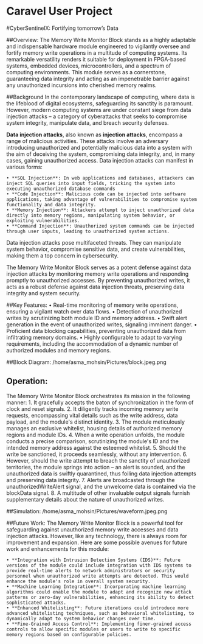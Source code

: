 # Caravel User Project


#CyberSentinelX: Fortifying tomorrow’s Data

##Overview:
       The Memory Write Monitor Block stands as a highly adaptable and indispensable hardware module engineered to vigilantly oversee and fortify memory write operations in a multitude of computing systems. Its remarkable versatility renders it suitable for deployment in FPGA-based systems, embedded devices, microcontrollers, and a spectrum of computing environments. This module serves as a cornerstone, guaranteeing data integrity and acting as an impenetrable barrier against any unauthorized incursions into cherished memory realms.
       
##Background
      In the contemporary landscape of computing, where data is the lifeblood of digital ecosystems, safeguarding its sanctity is paramount. However, modern computing systems are under constant siege from data injection attacks – a category of cyberattacks that seeks to compromise system integrity, manipulate data, and breach security defenses.

**Data injection attacks**, also known as **injection attacks**, encompass a range of malicious activities. These attacks involve an adversary introducing unauthorized and potentially malicious data into a system with the aim of deceiving the system, compromising data integrity, and, in many cases, gaining unauthorized access. Data injection attacks can manifest in various forms:

    • **SQL Injection**: In web applications and databases, attackers can inject SQL queries into input fields, tricking the system into executing unauthorized database commands
    • **Code Injection**: Malicious code can be injected into software applications, taking advantage of vulnerabilities to compromise system functionality and data integrity.
    • **Memory Injection**: Attackers attempt to inject unauthorized data directly into memory regions, manipulating system behavior, or exploiting vulnerabilities.
    • **Command Injection**: Unauthorized system commands can be injected through user inputs, leading to unauthorized system actions.

Data injection attacks pose multifaceted threats. They can manipulate system behavior, compromise sensitive data, and create vulnerabilities, making them a top concern in cybersecurity.

The Memory Write Monitor Block serves as a potent defense against data injection attacks by monitoring memory write operations and responding promptly to unauthorized accesses. By preventing unauthorized writes, it acts as a robust defense against data injection threats, preserving data integrity and system security.

##Key Features:
    • Real-time monitoring of memory write operations, ensuring a vigilant watch over data flows.
    • Detection of unauthorized writes by scrutinizing both module ID and memory address.
    • Swift alert generation in the event of unauthorized writes, signaling imminent danger.
    • Proficient data blocking capabilities, preventing unauthorized data from infiltrating memory domains.
    • Highly configurable to adapt to varying requirements, including the accommodation of a dynamic number of authorized modules and memory regions.
    
##Block Diagram:
/home/asma_mohsin/Pictures/block.jpeg.png

## Operation:
The Memory Write Monitor Block orchestrates its mission in the following manner:
    1. It gracefully accepts the baton of synchronization in the form of clock and reset signals.
    2. It diligently tracks incoming memory write requests, encompassing vital details such as the write address, data payload, and the module's distinct identity.
    3. The module meticulously manages an exclusive whitelist, housing details of authorized memory regions and module IDs.
    4. When a write operation unfolds, the module conducts a precise comparison, scrutinizing the module's ID and the intended memory address against the esteemed whitelist.
    5. Should the write be sanctioned, it proceeds seamlessly, without any intervention.
    6. However, should the write attempt to breach the sanctity of unauthorized territories, the module springs into action – an alert is sounded, and the unauthorized data is swiftly quarantined, thus     foiling data injection attempts and preserving data integrity.
    7. Alerts are broadcasted through the unauthorizedWriteAlert signal, and the unwelcome data is contained via the blockData signal.
    8. A multitude of other invaluable output signals furnish supplementary details about the nature of unauthorized writes.
    
##Simulation:
/home/asma_mohsin/Pictures/waveform.jpeg.png

##Future Work:
The Memory Write Monitor Block is a powerful tool for safeguarding against unauthorized memory write accesses and data injection attacks. However, like any technology, there is always room for improvement and expansion. Here are some possible avenues for future work and enhancements for this module:

    • **Integration with Intrusion Detection Systems (IDS)**: Future versions of the module could include integration with IDS systems to provide real-time alerts to network administrators or security   personnel when unauthorized write attempts are detected. This would enhance the module's role in overall system security.
    • **Machine Learning Integration**: Incorporating machine learning algorithms could enable the module to adapt and recognize new attack patterns or zero-day vulnerabilities, enhancing its ability to detect sophisticated attacks.
    • **Enhanced Whitelisting**: Future iterations could introduce more advanced whitelisting techniques, such as behavioral whitelisting, to dynamically adapt to system behavior changes over time.
    • **Fine-Grained Access Control**: Implementing finer-grained access controls to allow specific modules or users to write to specific memory regions based on configurable policies.
    
